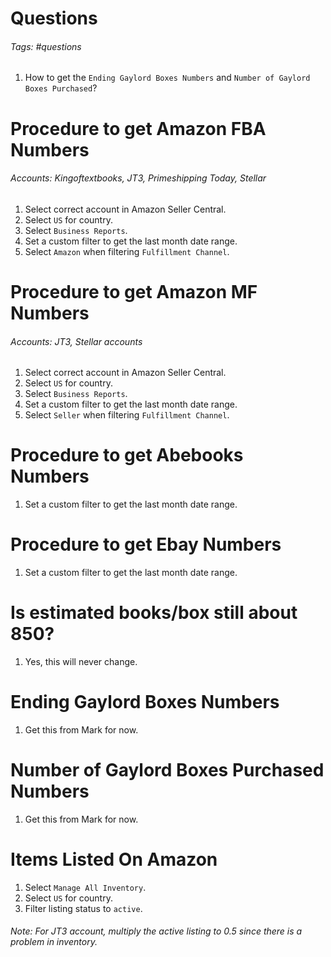 # Questions
###### Tags: #questions 
1. How to get the `Ending Gaylord Boxes Numbers` and  `Number of Gaylord Boxes Purchased`?

# Procedure to get Amazon FBA Numbers
###### Accounts: Kingoftextbooks, JT3, Primeshipping Today, Stellar
1. Select correct account in Amazon Seller Central.
2. Select `US` for country.
3. Select `Business Reports`.
4. Set a custom filter to get the last month date range.
5. Select `Amazon` when filtering `Fulfillment Channel`.

# Procedure to get Amazon MF Numbers
###### Accounts: JT3, Stellar accounts
1. Select correct account in Amazon Seller Central.
2. Select `US` for country.
3. Select `Business Reports`.
4. Set a custom filter to get the last month date range.
5. Select `Seller` when filtering `Fulfillment Channel`.

# Procedure to get Abebooks Numbers
1. Set a custom filter to get the last month date range.

# Procedure to get Ebay Numbers
1. Set a custom filter to get the last month date range.

# Is estimated books/box still about 850?
1. Yes, this will never change.

# Ending Gaylord Boxes Numbers
1. Get this from Mark for now.

# Number of Gaylord Boxes Purchased Numbers
1. Get this from Mark for now.

# Items Listed On Amazon
1. Select `Manage All Inventory`.
2. Select `US` for country.
3. Filter listing status to `active`.
###### Note: For JT3 account, multiply the active listing to 0.5 since there is a problem in inventory.